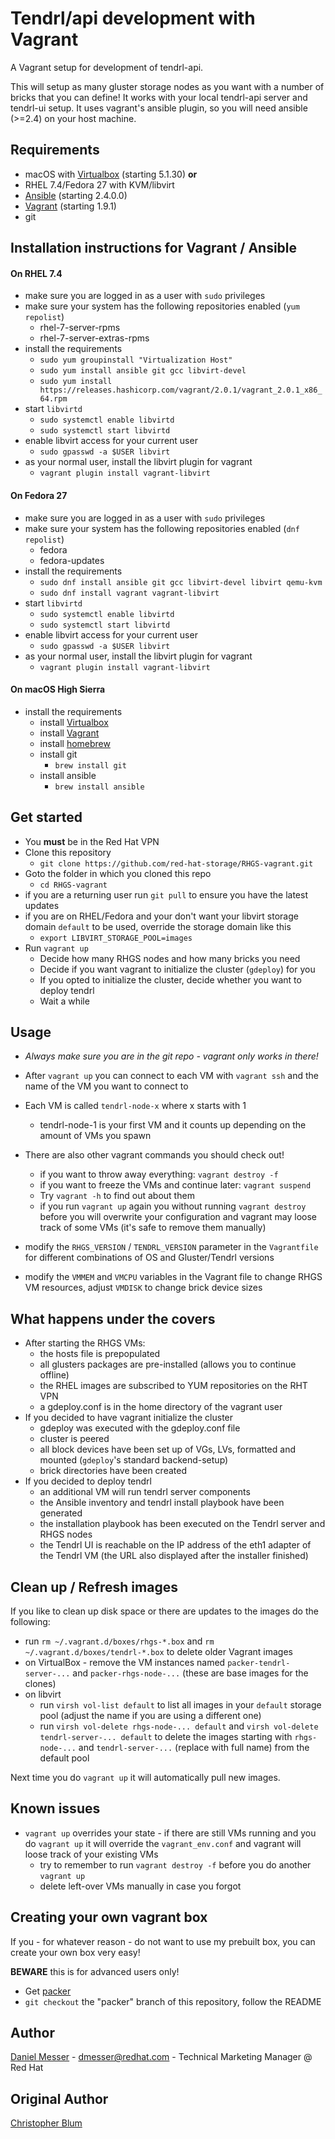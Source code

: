# Tendrl/api development with Vagrant

A Vagrant setup for development of tendrl-api.

This will setup as many gluster storage nodes as you want with a number of bricks that you can define!
It works with your local tendrl-api server and tendrl-ui setup.
It uses vagrant's ansible plugin, so you will need ansible (>=2.4) on your host machine.

## Requirements
* macOS with [Virtualbox](https://www.virtualbox.org/wiki/Downloads) (starting 5.1.30) **or**
* RHEL 7.4/Fedora 27 with KVM/libvirt
* [Ansible](https://ansible.com) (starting 2.4.0.0)
* [Vagrant](https://www.vagrantup.com) (starting 1.9.1)
* git

## Installation instructions for Vagrant / Ansible

#### On RHEL 7.4

* make sure you are logged in as a user with `sudo` privileges
* make sure your system has the following repositories enabled (`yum repolist`)
  * rhel-7-server-rpms
  * rhel-7-server-extras-rpms
* install the requirements
  * `sudo yum groupinstall "Virtualization Host"`
  * `sudo yum install ansible git gcc libvirt-devel`
  * `sudo yum install https://releases.hashicorp.com/vagrant/2.0.1/vagrant_2.0.1_x86_64.rpm`
* start `libvirtd`
  * `sudo systemctl enable libvirtd`
  * `sudo systemctl start libvirtd`
* enable libvirt access for your current user
  * `sudo gpasswd -a $USER libvirt`
* as your normal user, install the libvirt plugin for vagrant
  * `vagrant plugin install vagrant-libvirt`

#### On Fedora 27

* make sure you are logged in as a user with `sudo` privileges
* make sure your system has the following repositories enabled (`dnf repolist`)
  * fedora
  * fedora-updates
* install the requirements
  * `sudo dnf install ansible git gcc libvirt-devel libvirt qemu-kvm`
  * `sudo dnf install vagrant vagrant-libvirt`
* start `libvirtd`
  * `sudo systemctl enable libvirtd`
  * `sudo systemctl start libvirtd`
* enable libvirt access for your current user
  * `sudo gpasswd -a $USER libvirt`
* as your normal user, install the libvirt plugin for vagrant
  * `vagrant plugin install vagrant-libvirt`

#### On macOS High Sierra

* install the requirements
  * install [Virtualbox](https://www.virtualbox.org/wiki/Downloads)
  * install [Vagrant](https://www.vagrantup.com)
  * install [homebrew](https://brew.sh/)
  * install git
    * `brew install git`
  * install ansible
    * `brew install ansible`

## Get started
* You **must** be in the Red Hat VPN
* Clone this repository
  * `git clone https://github.com/red-hat-storage/RHGS-vagrant.git`
* Goto the folder in which you cloned this repo
  * `cd RHGS-vagrant`
* if you are a returning user run `git pull` to ensure you have the latest updates
* if you are on RHEL/Fedora and your don't want your libvirt storage domain `default` to be used, override the storage domain like this
  * `export LIBVIRT_STORAGE_POOL=images`
* Run `vagrant up`
  * Decide how many RHGS nodes and how many bricks you need
  * Decide if you want vagrant to initialize the cluster (`gdeploy`) for you
  * If you opted to initialize the cluster, decide whether you want to deploy tendrl
  * Wait a while

## Usage
* *Always make sure you are in the git repo - vagrant only works in there!*
* After `vagrant up` you can connect to each VM with `vagrant ssh` and the name of the VM you want to connect to
* Each VM is called `tendrl-node-x` where x starts with 1
  - tendrl-node-1 is your first VM and it counts up depending on the amount of VMs you spawn

* There are also other vagrant commands you should check out!
  * if you want to throw away everything: `vagrant destroy -f`
  * if you want to freeze the VMs and continue later: `vagrant suspend`
  * Try `vagrant -h` to find out about them
  * if you run `vagrant up` again you without running `vagrant destroy` before you will overwrite your configuration and vagrant may loose track of some VMs (it's safe to remove them manually)
* modify the `RHGS_VERSION` / `TENDRL_VERSION` parameter in the `Vagrantfile` for different combinations of OS and Gluster/Tendrl versions
* modify the `VMMEM` and `VMCPU` variables in the Vagrant file to change RHGS VM resources, adjust `VMDISK` to change brick device sizes

## What happens under the covers
* After starting the RHGS VMs:
  * the hosts file is prepopulated
  * all glusters packages are pre-installed (allows you to continue offline)
  * the RHEL images are subscribed to YUM repositories on the RHT VPN
  * a gdeploy.conf is in the home directory of the vagrant user
* If you decided to have vagrant initialize the cluster
  * gdeploy was executed with the gdeploy.conf file
  * cluster is peered
  * all block devices have been set up of VGs, LVs, formatted and mounted (`gdeploy`'s standard backend-setup)
  * brick directories have been created
* If you decided to deploy tendrl
  * an additional VM will run tendrl server components
  * the Ansible inventory and tendrl install playbook have been generated
  * the installation playbook has been executed on the Tendrl server and RHGS nodes
  * the Tendrl UI is reachable on the IP address of the eth1 adapter of the Tendrl VM (the URL also displayed after the installer finished)

## Clean up / Refresh images

If you like to clean up disk space or there are updates to the images do the following:

* run `rm ~/.vagrant.d/boxes/rhgs-*.box` and `rm ~/.vagrant.d/boxes/tendrl-*.box` to delete older Vagrant images
* on VirtualBox - remove the VM instances named `packer-tendrl-server-...` and `packer-rhgs-node-...` (these are base images for the clones)
* on libvirt
  * run `virsh vol-list default` to list all images in your `default` storage pool (adjust the name if you are using a different one)
  * run `virsh vol-delete rhgs-node-... default` and  `virsh vol-delete tendrl-server-... default` to delete the images starting with `rhgs-node-...` and `tendrl-server-...` (replace with full name) from the default pool

Next time you do `vagrant up` it will automatically pull new images.

## Known issues
* `vagrant up` overrides your state - if there are still VMs running and you do `vagrant up` it will override the `vagrant_env.conf` and vagrant will loose track of your existing VMs
  * try to remember to run `vagrant destroy -f` before you do another `vagrant up`
  * delete left-over VMs manually in case you forgot

## Creating your own vagrant box
If you - for whatever reason - do not want to use my prebuilt box, you can create your own box very easy!  

**BEWARE** this is for advanced users only!

* Get [packer](https://www.packer.io/)
* `git checkout` the "packer" branch of this repository, follow the README

## Author
[Daniel Messer](mailto:dmesser@redhat.com) - [dmesser@redhat.com](mailto:dmesser@redhat.com) -
Technical Marketing Manager @ Red Hat

## Original Author
[Christopher Blum](https://github.com/zeichenanonym)
